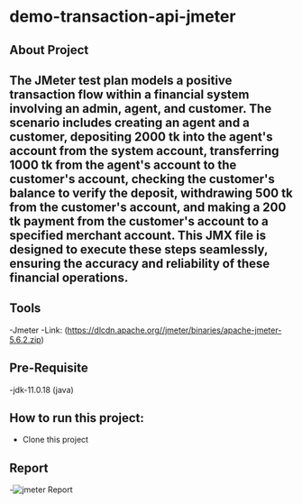 # demo-transaction-api-jmeter

## About Project
## The JMeter test plan models a positive transaction flow within a financial system involving an admin, agent, and customer. The scenario includes creating an agent and a customer, depositing 2000 tk into the agent's account from the system account, transferring 1000 tk from the agent's account to the customer's account, checking the customer's balance to verify the deposit, withdrawing 500 tk from the customer's account, and making a 200 tk payment from the customer's account to a specified merchant account. This JMX file is designed to execute these steps seamlessly, ensuring the accuracy and reliability of these financial operations.

## Tools
-Jmeter 
-Link: (https://dlcdn.apache.org//jmeter/binaries/apache-jmeter-5.6.2.zip)

## Pre-Requisite
-jdk-11.0.18 (java)

## How to run this project:
- Clone this project

## Report
-![jmeter Report](https://github.com/anika-tahsin4152/demo-transaction-api-jmeter/assets/73738319/7c30b7f2-5856-499d-83e5-6ab13db00b6f)
